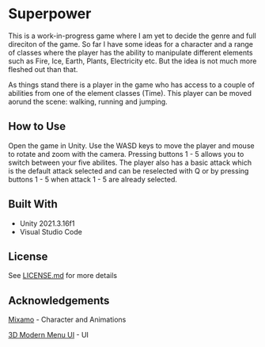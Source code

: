 Superpower
==========

This is a work-in-progress game where I am yet to decide the genre and full direciton of the game. So far I have some ideas for a character and a range of classes where the player has the ability to manipulate different elements such as Fire, Ice, Earth, Plants, Electricity etc. But the idea is not much more fleshed out than that.

As things stand there is a player in the game who has access to a couple of abilities from one of the element classes (Time). This player can be moved aorund the scene: walking, running and jumping.

How to Use
-----------

Open the game in Unity. Use the WASD keys to move the player and mouse to rotate and zoom with the camera. Pressing buttons 1 - 5 allows you to switch between your five abilites. The player also has a basic attack which is the default attack selected and can be reselected with Q or by pressing buttons 1 - 5 when attack 1 - 5 are already selected.  

Built With
-----------

- Unity 2021.3.16f1
- Visual Studio Code

License
-------

See [LICENSE.md](LICENSE.md) for more details

Acknowledgements
----------------

[Mixamo](https://www.mixamo.com/) - Character and Animations
 
[3D Modern Menu UI](https://assetstore.unity.com/packages/tools/gui/3d-modern-menu-ui-116144) - UI

